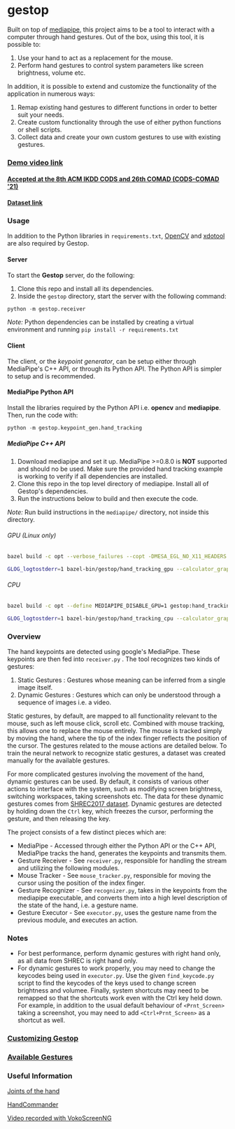 # gestop

Built on top of [mediapipe](https://github.com/google/mediapipe), this project aims to be a tool to interact with a computer through hand gestures. Out of the box, using this tool, it is possible to:

1. Use your hand to act as a replacement for the mouse.
2. Perform hand gestures to control system parameters like screen brightness, volume etc.

In addition, it is possible to extend and customize the functionality of the application in numerous ways:

1. Remap existing hand gestures to different functions in order to better suit your needs.
2. Create custom functionality through the use of either python functions or shell scripts.
3. Collect data and create your own custom gestures to use with existing gestures. 

### [Demo video link](https://www.youtube.com/watch?v=K2UkIjK7BTI&t=19s)

#### [Accepted at the 8th ACM IKDD CODS and 26th COMAD (CODS-COMAD '21)](https://arxiv.org/abs/2010.13197)

#### [Dataset link](https://drive.google.com/drive/folders/1zMFQVKvpAhU-EKGxQNyFXKTu1TgBH23L?usp=sharing)

### Usage

In addition to the Python libraries in `requirements.txt`, [OpenCV](https://opencv.org/) and [xdotool](https://github.com/jordansissel/xdotool) are also required by Gestop.

#### Server

To start the **Gestop** server, do the following:

1. Clone this repo and install all its dependencies.
2. Inside the `gestop` directory, start the server with the following command:

``` python
python -m gestop.receiver
```

*Note:* Python dependencies can be installed by creating a virtual environment and running `pip install -r requirements.txt`

#### Client

The client, or the *keypoint generator*, can be setup either through MediaPipe's C++ API, or through its Python API. The Python API is simpler to setup and is recommended.

#### MediaPipe Python API

Install the libraries required by the Python API i.e. **opencv** and **mediapipe**. Then, run the code with:

``` python
python -m gestop.keypoint_gen.hand_tracking
```

##### MediaPipe C++ API

1. Download mediapipe and set it up. MediaPipe >=0.8.0 is **NOT** supported and should no be used. Make sure the provided hand tracking example is working to verify if all dependencies are installed.
2. Clone this repo in the top level directory of mediapipe. Install all of Gestop's dependencies.
3. Run the instructions below to build and then execute the code. 

*Note:* Run build instructions in the `mediapipe/` directory, not inside this directory.

###### GPU (Linux only)
``` sh
bazel build -c opt --verbose_failures --copt -DMESA_EGL_NO_X11_HEADERS --copt -DEGL_NO_X11 gestop:hand_tracking_gpu

GLOG_logtostderr=1 bazel-bin/gestop/hand_tracking_gpu --calculator_graph_config_file=gestop/gestop/keypoint_gen/hand_tracking_desktop_live.pbtxt
```

###### CPU
``` sh
bazel build -c opt --define MEDIAPIPE_DISABLE_GPU=1 gestop:hand_tracking_cpu

GLOG_logtostderr=1 bazel-bin/gestop/hand_tracking_cpu --calculator_graph_config_file=gestop/keypoint_gen/hand_tracking_desktop_live.pbtxt
```

### Overview

The hand keypoints are detected using google's MediaPipe. These keypoints are then fed into `receiver.py` . The tool recognizes two kinds of gestures:

1. Static Gestures : Gestures whose meaning can be inferred from a single image itself.
2. Dynamic Gestures : Gestures which can only be understood through a sequence of images i.e. a video.

Static gestures, by default, are mapped to all functionality relevant to the mouse, such as left mouse click, scroll etc. Combined with mouse tracking, this allows one to replace the mouse entirely. The mouse is tracked simply by moving the hand, where the tip of the index finger reflects the position of the cursor. The gestures related to the mouse actions are detailed below. To train the neural network to recognize static gestures, a dataset was created manually for the available gestures.

For more complicated gestures involving the movement of the hand, dynamic gestures can be used. By default, it consists of various other actions to interface with the system, such as modifying screen brightness, switching workspaces, taking screenshots etc. The data for these dynamic gestures comes from [SHREC2017 dataset](http://www-rech.telecom-lille.fr/shrec2017-hand/). Dynamic gestures are detected by holding down the `Ctrl` key, which freezes the cursor, performing the gesture, and then releasing the key.

The project consists of a few distinct pieces which are:

* MediaPipe - Accessed through either the Python API or the C++ API, MediaPipe tracks the hand, generates the keypoints and transmits them.
* Gesture Receiver - See `receiver.py`, responsible for handling the stream and utilizing the following modules.
* Mouse Tracker - See `mouse_tracker.py`, responsible for moving the cursor using the position of the index finger.
* Gesture Recognizer - See `recognizer.py`, takes in the keypoints from the mediapipe executable, and converts them into a high level description of the state of the hand, i.e. a gesture name.
* Gesture Executor - See `executor.py`, uses the gesture name from the previous module, and executes an action.

### Notes

* For best performance, perform dynamic gestures with right hand only, as all data from SHREC is right hand only.
* For dynamic gestures to work properly, you may need to change the keycodes being used in `executor.py`. Use the given `find_keycode.py` script to find the keycodes of the keys used to change screen brightness and volumee. Finally, system shortcuts may need to be remapped so that the shortcuts work even with the Ctrl key held down. For example, in addition to the usual default behaviour of `<Prnt_Screen>` taking a screenshot, you may need to add `<Ctrl+Prnt_Screen>` as a shortcut as well. 

### [Customizing Gestop](CUSTOMIZATION.md)

### [Available Gestures](GESTURES.md)

### Useful Information

[Joints of the hand](https://en.wikipedia.org/wiki/Interphalangeal_joints_of_the_hand)

[HandCommander](https://www.deuxexsilicon.com/handcommander/)

[Video recorded with VokoScreenNG](https://github.com/vkohaupt/vokoscreenNG)
